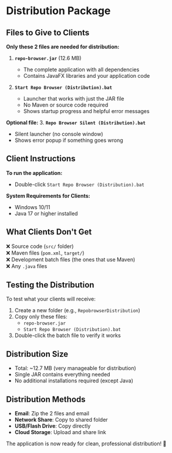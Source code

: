 # Distribution Package

## Files to Give to Clients

**Only these 2 files are needed for distribution:**

1. **`repo-browser.jar`** (12.6 MB)
   - The complete application with all dependencies
   - Contains JavaFX libraries and your application code

2. **`Start Repo Browser (Distribution).bat`** 
   - Launcher that works with just the JAR file
   - No Maven or source code required
   - Shows startup progress and helpful error messages

**Optional file:**
3. **`Repo Browser Silent (Distribution).bat`**
   - Silent launcher (no console window)
   - Shows error popup if something goes wrong

## Client Instructions

**To run the application:**
- Double-click `Start Repo Browser (Distribution).bat`

**System Requirements for Clients:**
- Windows 10/11
- Java 17 or higher installed

## What Clients Don't Get

❌ Source code (`src/` folder)  
❌ Maven files (`pom.xml`, `target/`)  
❌ Development batch files (the ones that use Maven)  
❌ Any `.java` files  

## Testing the Distribution

To test what your clients will receive:
1. Create a new folder (e.g., `RepobrowserDistribution`)
2. Copy only these files:
   - `repo-browser.jar`
   - `Start Repo Browser (Distribution).bat`
3. Double-click the batch file to verify it works

## Distribution Size

- Total: ~12.7 MB (very manageable for distribution)
- Single JAR contains everything needed
- No additional installations required (except Java)

## Distribution Methods

- **Email**: Zip the 2 files and email
- **Network Share**: Copy to shared folder
- **USB/Flash Drive**: Copy directly
- **Cloud Storage**: Upload and share link

The application is now ready for clean, professional distribution! 🚀